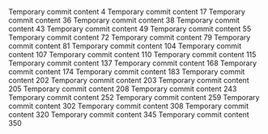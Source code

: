 Temporary commit content 4
Temporary commit content 17
Temporary commit content 36
Temporary commit content 38
Temporary commit content 43
Temporary commit content 49
Temporary commit content 55
Temporary commit content 72
Temporary commit content 79
Temporary commit content 81
Temporary commit content 104
Temporary commit content 107
Temporary commit content 110
Temporary commit content 115
Temporary commit content 137
Temporary commit content 168
Temporary commit content 174
Temporary commit content 183
Temporary commit content 202
Temporary commit content 203
Temporary commit content 205
Temporary commit content 208
Temporary commit content 243
Temporary commit content 252
Temporary commit content 259
Temporary commit content 302
Temporary commit content 308
Temporary commit content 320
Temporary commit content 345
Temporary commit content 350
